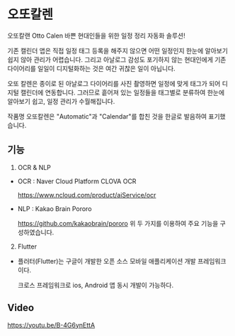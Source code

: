 # 오또칼렌
오또칼랜 Otto Calen
바쁜 현대인들을 위한 일정 정리 자동화 솔루션!

기존 캘린더 앱은 직접 일정 태그 등록을 해주지 않으면 어떤 일정인지 한눈에 알아보기 쉽지 않아 관리가 어렵습니다. 그리고 아날로그 감성도 포기하지 않는 현대인에게 기존 다이어리를 일일이 디지털화하는 것은 여간 귀찮은 일이 아닙니다.

오또 칼렌은 종이로 된 아날로그 다이어리를 사진 촬영하면 일정에 맞게 태그가 되어 디지털 캘린더에 연동합니다. 그러므로 흩어져 있는 일정들을 태그별로 분류하여 한눈에 알아보기 쉽고, 일정 관리가 수월해집니다.

작품명 오또칼렌은 "Automatic"과 "Calendar"를 합친 것을 한글로 발음하여 표기했습니다.

## 기능
1. OCR & NLP
- OCR : Naver Cloud Platform CLOVA OCR

  https://www.ncloud.com/product/aiService/ocr
- NLP : Kakao Brain Pororo

  https://github.com/kakaobrain/pororo
위 두 가지를 이용하여 주요 기능을 구성하였습니다.
2. Flutter 

- 플러터(Flutter)는 구글이 개발한 오픈 소스 모바일 애플리케이션 개발 프레임워크이다. 

  크로스 프레임워크로 ios, Android 앱 동시 개발이 가능하다. 

## Video

https://youtu.be/B-4G6ynEttA


